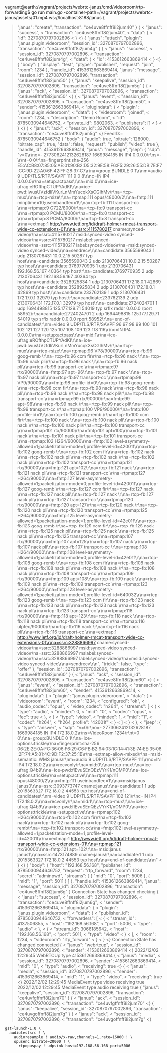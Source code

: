 vagrant@earth:/vagrant/projects/webrtc-janus/cmd/videoroom/rtp-forwarding$ go run main.go -container-path=/vagrant/projects/webrtc-janus/assets/01.mp4
ws://localhost:8188/janus
{
>   "janus": "create",
>   "transaction": "ce4uve8ffnff8i2jum40"
>}
{
<   "janus": "success",
<   "transaction": "ce4uve8ffnff8i2jum40",
<   "data": {
<      "id": 3270870797002896
<   }
<}
{
>   "janus": "attach",
>   "plugin": "janus.plugin.videoroom",
>   "session_id": 3270870797002896,
>   "transaction": "ce4uve8ffnff8i2jum4g"
>}
{
<   "janus": "success",
<   "session_id": 3270870797002896,
<   "transaction": "ce4uve8ffnff8i2jum4g",
<   "data": {
<      "id": 4153612663869414
<   }
<}
{
>   "body": {
>      "display": "test",
>      "ptype": "publisher",
>      "request": "join",
>      "room": 1234
>   },
>   "handle_id": 4153612663869414,
>   "janus": "message",
>   "session_id": 3270870797002896,
>   "transaction": "ce4uve8ffnff8i2jum50"
>}
{
>   "janus": "keepalive",
>   "session_id": 3270870797002896,
>   "transaction": "ce4uve8ffnff8i2jum5g"
>}
{
<   "janus": "ack",
<   "session_id": 3270870797002896,
<   "transaction": "ce4uve8ffnff8i2jum50"
<}
{
<   "janus": "event",
<   "session_id": 3270870797002896,
<   "transaction": "ce4uve8ffnff8i2jum50",
<   "sender": 4153612663869414,
<   "plugindata": {
<      "plugin": "janus.plugin.videoroom",
<      "data": {
<         "videoroom": "joined",
<         "room": 1234,
<         "description": "Demo Room",
<         "id": 8785030944646752,
<         "private_id": 9802063,
<         "publishers": []
<      }
<   }
<}
{
<   "janus": "ack",
<   "session_id": 3270870797002896,
<   "transaction": "ce4uve8ffnff8i2jum5g"
<}
FeedID:= 8785030944646752
{
>   "body": {
>      "audio": true,
>      "bitrate": 128000,
>      "bitrate_cap": true,
>      "data": false,
>      "request": "publish",
>      "video": true
>   },
>   "handle_id": 4153612663869414,
>   "janus": "message",
>   "jsep": {
>      "sdp": "v=0\r\no=- 2773062412132628187 1669984185 IN IP4 0.0.0.0\r\ns=-\r\nt=0 0\r\na=fingerprint:sha-256 E5:AC:B8:07:85:05:AE:01:90:B2:D5:32:9E:58:F6:F5:29:26:55:DB:7E:F7:CC:9D:22:A0:6F:42:FF:28:37:C7\r\na=group:BUNDLE 0 1\r\nm=audio 9 UDP/TLS/RTP/SAVPF 111 9 0 8\r\nc=IN IP4 0.0.0.0\r\na=setup:actpass\r\na=mid:0\r\na=ice-ufrag:eROfthpCTUPYAdKI\r\na=ice-pwd:IwusUVzfdIiVKurLnMmYucqkXsCGIhMv\r\na=rtcp-mux\r\na=rtcp-rsize\r\na=rtpmap:111 opus/48000/2\r\na=fmtp:111 minptime=10;useinbandfec=1\r\na=rtcp-fb:111 transport-cc \r\na=rtpmap:9 G722/8000\r\na=rtcp-fb:9 transport-cc \r\na=rtpmap:0 PCMU/8000\r\na=rtcp-fb:0 transport-cc \r\na=rtpmap:8 PCMA/8000\r\na=rtcp-fb:8 transport-cc \r\na=extmap:1 http://www.ietf.org/id/draft-holmer-rmcat-transport-wide-cc-extensions-01\r\na=ssrc:4115780217 cname:synced-video\r\na=ssrc:4115780217 msid:synced-video synced-video\r\na=ssrc:4115780217 mslabel:synced-video\r\na=ssrc:4115780217 label:synced-video\r\na=msid:synced-video synced-video\r\na=sendrecv\r\na=candidate:3565599043 1 udp 2130706431 10.0.2.15 50287 typ host\r\na=candidate:3565599043 2 udp 2130706431 10.0.2.15 50287 typ host\r\na=candidate:3769770935 1 udp 2130706431 192.168.56.167 40364 typ host\r\na=candidate:3769770935 2 udp 2130706431 192.168.56.167 40364 typ host\r\na=candidate:3528925834 1 udp 2130706431 172.18.0.1 42869 typ host\r\na=candidate:3528925834 2 udp 2130706431 172.18.0.1 42869 typ host\r\na=candidate:233762139 1 udp 2130706431 172.17.0.1 32979 typ host\r\na=candidate:233762139 2 udp 2130706431 172.17.0.1 32979 typ host\r\na=candidate:2724024701 1 udp 1694498815 125.177.129.71 54019 typ srflx raddr 0.0.0.0 rport 58952\r\na=candidate:2724024701 2 udp 1694498815 125.177.129.71 54019 typ srflx raddr 0.0.0.0 rport 58952\r\na=end-of-candidates\r\nm=video 9 UDP/TLS/RTP/SAVPF 96 97 98 99 100 101 102 121 127 120 125 107 108 109 123 118 116\r\nc=IN IP4 0.0.0.0\r\na=setup:actpass\r\na=mid:1\r\na=ice-ufrag:eROfthpCTUPYAdKI\r\na=ice-pwd:IwusUVzfdIiVKurLnMmYucqkXsCGIhMv\r\na=rtcp-mux\r\na=rtcp-rsize\r\na=rtpmap:96 VP8/90000\r\na=rtcp-fb:96 goog-remb \r\na=rtcp-fb:96 ccm fir\r\na=rtcp-fb:96 nack \r\na=rtcp-fb:96 nack pli\r\na=rtcp-fb:96 nack \r\na=rtcp-fb:96 nack pli\r\na=rtcp-fb:96 transport-cc \r\na=rtpmap:97 rtx/90000\r\na=fmtp:97 apt=96\r\na=rtcp-fb:97 nack \r\na=rtcp-fb:97 nack pli\r\na=rtcp-fb:97 transport-cc \r\na=rtpmap:98 VP9/90000\r\na=fmtp:98 profile-id=0\r\na=rtcp-fb:98 goog-remb \r\na=rtcp-fb:98 ccm fir\r\na=rtcp-fb:98 nack \r\na=rtcp-fb:98 nack pli\r\na=rtcp-fb:98 nack \r\na=rtcp-fb:98 nack pli\r\na=rtcp-fb:98 transport-cc \r\na=rtpmap:99 rtx/90000\r\na=fmtp:99 apt=98\r\na=rtcp-fb:99 nack \r\na=rtcp-fb:99 nack pli\r\na=rtcp-fb:99 transport-cc \r\na=rtpmap:100 VP9/90000\r\na=fmtp:100 profile-id=1\r\na=rtcp-fb:100 goog-remb \r\na=rtcp-fb:100 ccm fir\r\na=rtcp-fb:100 nack \r\na=rtcp-fb:100 nack pli\r\na=rtcp-fb:100 nack \r\na=rtcp-fb:100 nack pli\r\na=rtcp-fb:100 transport-cc \r\na=rtpmap:101 rtx/90000\r\na=fmtp:101 apt=100\r\na=rtcp-fb:101 nack \r\na=rtcp-fb:101 nack pli\r\na=rtcp-fb:101 transport-cc \r\na=rtpmap:102 H264/90000\r\na=fmtp:102 level-asymmetry-allowed=1;packetization-mode=1;profile-level-id=42001f\r\na=rtcp-fb:102 goog-remb \r\na=rtcp-fb:102 ccm fir\r\na=rtcp-fb:102 nack \r\na=rtcp-fb:102 nack pli\r\na=rtcp-fb:102 nack \r\na=rtcp-fb:102 nack pli\r\na=rtcp-fb:102 transport-cc \r\na=rtpmap:121 rtx/90000\r\na=fmtp:121 apt=102\r\na=rtcp-fb:121 nack \r\na=rtcp-fb:121 nack pli\r\na=rtcp-fb:121 transport-cc \r\na=rtpmap:127 H264/90000\r\na=fmtp:127 level-asymmetry-allowed=1;packetization-mode=0;profile-level-id=42001f\r\na=rtcp-fb:127 goog-remb \r\na=rtcp-fb:127 ccm fir\r\na=rtcp-fb:127 nack \r\na=rtcp-fb:127 nack pli\r\na=rtcp-fb:127 nack \r\na=rtcp-fb:127 nack pli\r\na=rtcp-fb:127 transport-cc \r\na=rtpmap:120 rtx/90000\r\na=fmtp:120 apt=127\r\na=rtcp-fb:120 nack \r\na=rtcp-fb:120 nack pli\r\na=rtcp-fb:120 transport-cc \r\na=rtpmap:125 H264/90000\r\na=fmtp:125 level-asymmetry-allowed=1;packetization-mode=1;profile-level-id=42e01f\r\na=rtcp-fb:125 goog-remb \r\na=rtcp-fb:125 ccm fir\r\na=rtcp-fb:125 nack \r\na=rtcp-fb:125 nack pli\r\na=rtcp-fb:125 nack \r\na=rtcp-fb:125 nack pli\r\na=rtcp-fb:125 transport-cc \r\na=rtpmap:107 rtx/90000\r\na=fmtp:107 apt=125\r\na=rtcp-fb:107 nack \r\na=rtcp-fb:107 nack pli\r\na=rtcp-fb:107 transport-cc \r\na=rtpmap:108 H264/90000\r\na=fmtp:108 level-asymmetry-allowed=1;packetization-mode=0;profile-level-id=42e01f\r\na=rtcp-fb:108 goog-remb \r\na=rtcp-fb:108 ccm fir\r\na=rtcp-fb:108 nack \r\na=rtcp-fb:108 nack pli\r\na=rtcp-fb:108 nack \r\na=rtcp-fb:108 nack pli\r\na=rtcp-fb:108 transport-cc \r\na=rtpmap:109 rtx/90000\r\na=fmtp:109 apt=108\r\na=rtcp-fb:109 nack \r\na=rtcp-fb:109 nack pli\r\na=rtcp-fb:109 transport-cc \r\na=rtpmap:123 H264/90000\r\na=fmtp:123 level-asymmetry-allowed=1;packetization-mode=1;profile-level-id=640032\r\na=rtcp-fb:123 goog-remb \r\na=rtcp-fb:123 ccm fir\r\na=rtcp-fb:123 nack \r\na=rtcp-fb:123 nack pli\r\na=rtcp-fb:123 nack \r\na=rtcp-fb:123 nack pli\r\na=rtcp-fb:123 transport-cc \r\na=rtpmap:118 rtx/90000\r\na=fmtp:118 apt=123\r\na=rtcp-fb:118 nack \r\na=rtcp-fb:118 nack pli\r\na=rtcp-fb:118 transport-cc \r\na=rtpmap:116 ulpfec/90000\r\na=rtcp-fb:116 nack \r\na=rtcp-fb:116 nack pli\r\na=rtcp-fb:116 transport-cc \r\na=extmap:1 http://www.ietf.org/id/draft-holmer-rmcat-transport-wide-cc-extensions-01\r\na=ssrc:3288866997 cname:synced-video\r\na=ssrc:3288866997 msid:synced-video synced-video\r\na=ssrc:3288866997 mslabel:synced-video\r\na=ssrc:3288866997 label:synced-video\r\na=msid:synced-video synced-video\r\na=sendrecv\r\n",
>      "trickle": false,
>      "type": "offer"
>   },
>   "session_id": 3270870797002896,
>   "transaction": "ce4uve8ffnff8i2jum60"
>}
{
<   "janus": "ack",
<   "session_id": 3270870797002896,
<   "transaction": "ce4uve8ffnff8i2jum60"
<}
{
<   "janus": "event",
<   "session_id": 3270870797002896,
<   "transaction": "ce4uve8ffnff8i2jum60",
<   "sender": 4153612663869414,
<   "plugindata": {
<      "plugin": "janus.plugin.videoroom",
<      "data": {
<         "videoroom": "event",
<         "room": 1234,
<         "configured": "ok",
<         "audio_codec": "opus",
<         "video_codec": "h264",
<         "streams": [
<            {
<               "type": "audio",
<               "mindex": 0,
<               "mid": "0",
<               "codec": "opus",
<               "fec": true
<            },
<            {
<               "type": "video",
<               "mindex": 1,
<               "mid": "1",
<               "codec": "h264",
<               "h264_profile": "42001f"
<            }
<         ]
<      }
<   },
<   "jsep": {
<      "type": "answer",
<      "sdp": "v=0\r\no=- 2773062412132628187 1669984185 IN IP4 172.18.0.2\r\ns=VideoRoom 1234\r\nt=0 0\r\na=group:BUNDLE 0 1\r\na=ice-options:trickle\r\na=fingerprint:sha-256 06:2E:2E:0A:FC:36:06:F6:29:C6:FB:B2:94:03:1C:14:41:3E:74:EE:35:08:2F:74:A5:81:4C:9D:F2:37:25:1B\r\na=extmap-allow-mixed\r\na=msid-semantic: WMS janus\r\nm=audio 9 UDP/TLS/RTP/SAVPF 111\r\nc=IN IP4 172.18.0.2\r\na=recvonly\r\na=mid:0\r\na=rtcp-mux\r\na=ice-ufrag:Q4b9\r\na=ice-pwd:flEvuSEnQEzVYrK1/nOMP0\r\na=ice-options:trickle\r\na=setup:active\r\na=rtpmap:111 opus/48000/2\r\na=fmtp:111 useinbandfec=1\r\na=msid:janus janus0\r\na=ssrc:3093773747 cname:janus\r\na=candidate:1 1 udp 2015363327 172.18.0.2 44553 typ host\r\na=end-of-candidates\r\nm=video 9 UDP/TLS/RTP/SAVPF 102 121\r\nc=IN IP4 172.18.0.2\r\na=recvonly\r\na=mid:1\r\na=rtcp-mux\r\na=ice-ufrag:Q4b9\r\na=ice-pwd:flEvuSEnQEzVYrK1/nOMP0\r\na=ice-options:trickle\r\na=setup:active\r\na=rtpmap:102 H264/90000\r\na=rtcp-fb:102 ccm fir\r\na=rtcp-fb:102 nack\r\na=rtcp-fb:102 nack pli\r\na=rtcp-fb:102 goog-remb\r\na=rtcp-fb:102 transport-cc\r\na=fmtp:102 level-asymmetry-allowed=1;packetization-mode=1;profile-level-id=42001f\r\na=extmap:1 http://www.ietf.org/id/draft-holmer-rmcat-transport-wide-cc-extensions-01\r\na=rtpmap:121 rtx/90000\r\na=fmtp:121 apt=102\r\na=msid:janus janus1\r\na=ssrc:1473174889 cname:janus\r\na=candidate:1 1 udp 2015363327 172.18.0.2 44553 typ host\r\na=end-of-candidates\r\n"
<   }
<}
{
>   "body": {
>      "host": "192.168.56.168",
>      "publisher_id": 8785030944646752,
>      "request": "rtp_forward",
>      "room": 1234,
>      "secret": "adminpwd",
>      "streams": [
>         {
>            "mid": "0",
>            "port": 5006
>         },
>         {
>            "mid": "1",
>            "port": 5011
>         }
>      ]
>   },
>   "handle_id": 4153612663869414,
>   "janus": "message",
>   "session_id": 3270870797002896,
>   "transaction": "ce4uve8ffnff8i2jum6g"
>}
Connection State has changed checking
{
<   "janus": "success",
<   "session_id": 3270870797002896,
<   "transaction": "ce4uve8ffnff8i2jum6g",
<   "sender": 4153612663869414,
<   "plugindata": {
<      "plugin": "janus.plugin.videoroom",
<      "data": {
<         "publisher_id": 8785030944646752,
<         "forwarders": [
<            {
<               "stream_id": 4137506855,
<               "host": "192.168.56.168",
<               "port": 5006,
<               "type": "audio"
<            },
<            {
<               "stream_id": 3066185642,
<               "host": "192.168.56.168",
<               "port": 5011,
<               "type": "video"
<            }
<         ],
<         "room": 1234,
<         "videoroom": "rtp_forward"
<      }
<   }
<}
Connection State has changed connected
{
<   "janus": "webrtcup",
<   "session_id": 3270870797002896,
<   "sender": 4153612663869414
<}
2022/12/02 12:29:45 WebRTCUp type  4153612663869414
{
<   "janus": "media",
<   "session_id": 3270870797002896,
<   "sender": 4153612663869414,
<   "mid": "0",
<   "type": "audio",
<   "receiving": true
<}
{
<   "janus": "media",
<   "session_id": 3270870797002896,
<   "sender": 4153612663869414,
<   "mid": "1",
<   "type": "video",
<   "receiving": true
<}
2022/12/02 12:29:45 MediaEvent type video  receiving  true
2022/12/02 12:29:45 MediaEvent type audio  receiving  true
{
>   "janus": "keepalive",
>   "session_id": 3270870797002896,
>   "transaction": "ce4uvfgffnff8i2jum70"
>}
{
<   "janus": "ack",
<   "session_id": 3270870797002896,
<   "transaction": "ce4uvfgffnff8i2jum70"
<}
{
>   "janus": "keepalive",
>   "session_id": 3270870797002896,
>   "transaction": "ce4uvgoffnff8i2jum7g"
>}
{
<   "janus": "ack",
<   "session_id": 3270870797002896,
<   "transaction": "ce4uvgoffnff8i2jum7g"
<}





```base
gst-launch-1.0 \
  audiotestsrc ! \
    audioresample ! audio/x-raw,channels=1,rate=16000 ! \
    opusenc bitrate=20000 ! \
      rtpopuspay ! udpsink host=192.168.56.168 port=5006
```